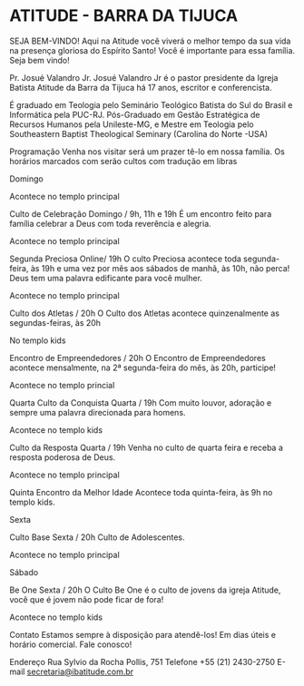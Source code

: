 # ATITUDE - BARRA DA TIJUCA
SEJA BEM-VINDO!
Aqui na Atitude você viverá o melhor tempo da sua vida na presença gloriosa do Espírito Santo! Você é importante para essa família. Seja bem vindo!

Pr. Josué Valandro Jr.
 Josué Valandro Jr é o pastor presidente da Igreja Batista Atitude da Barra da Tijuca há 17 anos, escritor e conferencista. 

É graduado em Teologia pelo Seminário Teológico Batista do Sul do Brasil e Informática pela PUC-RJ. Pós-Graduado em Gestão Estratégica de Recursos Humanos pela Unileste-MG, e Mestre em Teologia pelo Southeastern Baptist Theological Seminary (Carolina do Norte -USA)

  
Programação
Venha nos visitar será um prazer tê-lo em nossa família.
Os horários marcados com  serão cultos com tradução em libras

Domingo

Acontece no templo principal

Culto de Celebração
Domingo / 9h, 11h  e 19h
É um encontro feito para família celebrar a Deus com toda reverência e alegria.

Acontece no templo principal

Segunda
Preciosa Online/ 19h
O culto Preciosa acontece toda segunda-feira, às 19h e uma vez por mês aos sábados de manhã, às 10h, não perca! Deus tem uma palavra edificante para você mulher.

Acontece no templo principal

Culto dos Atletas / 20h 
O Culto dos Atletas acontece quinzenalmente as segundas-feiras, às 20h

No templo kids 

Encontro de Empreendedores / 20h 
O Encontro de Empreendedores acontece mensalmente, na 2ª segunda-feira do mês, às 20h, participe! 

Acontece no templo princial

Quarta
Culto da Conquista
Quarta / 19h
Com muito louvor, adoração e sempre uma palavra direcionada para homens.

Acontece no templo kids

Culto da Resposta
Quarta / 19h
Venha no culto de quarta feira e receba a resposta poderosa de Deus.

Acontece no templo principal

Quinta 
Encontro da Melhor Idade 
Acontece toda quinta-feira, às 9h no templo kids. 

Sexta

Culto Base
Sexta / 20h
Culto de Adolescentes.

Acontece no templo principal

Sábado

Be One
Sexta / 20h
O Culto Be One é o culto de jovens da igreja Atitude, você que é jovem não pode ficar de fora!

Acontece no templo kids

Contato
Estamos sempre à disposição para atendê-los! Em dias úteis e horário comercial. Fale conosco!

Endereço
Rua Sylvio da Rocha Pollis, 751
Telefone
+55 (21) 2430-2750
E-mail
secretaria@ibatitude.com.br

